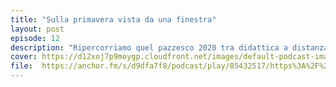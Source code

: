 ```yaml
---
title: "Sulla primavera vista da una finestra"
layout: post
episode: 12
description: "Ripercorriamo quel pazzesco 2020 tra didattica a distanza, maratone di film e videochiamate che non si sapeva come terminare perchè tanto eravamo tutti a casa."
cover: https://d12xoj7p9moygp.cloudfront.net/images/default-podcast-image.png
file:  https://anchor.fm/s/d9dfa7f8/podcast/play/85432517/https%3A%2F%2Fd3ctxlq1ktw2nl.cloudfront.net%2Fstaging%2F2024-3-15%2Fef7edb7b-d449-44e9-331b-8ec4323e5639.mp3
---
```

